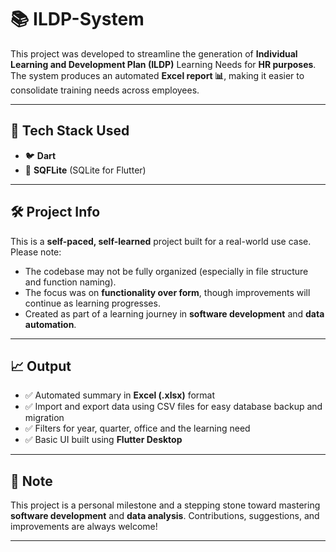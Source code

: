 
# 📚 ILDP-System

This project was developed to streamline the generation of **Individual Learning and Development Plan (ILDP)** Learning Needs for **HR purposes**. The system produces an automated **Excel report 📊**, making it easier to consolidate training needs across employees.

---

## 🚀 Tech Stack Used

- 🐦 **Dart**
- 💾 **SQFLite** (SQLite for Flutter)

---

## 🛠️ Project Info

This is a **self-paced, self-learned** project built for a real-world use case.  
Please note:
- The codebase may not be fully organized (especially in file structure and function naming).
- The focus was on **functionality over form**, though improvements will continue as learning progresses.  
- Created as part of a learning journey in **software development** and **data automation**.

---

## 📈 Output

- ✅ Automated summary in **Excel (.xlsx)** format
- ✅ Import and export data using CSV files for easy database backup and migration
- ✅ Filters for year, quarter, office and the learning need   
- ✅ Basic UI built using **Flutter Desktop**

---

## 📌 Note

This project is a personal milestone and a stepping stone toward mastering **software development** and **data analysis**. Contributions, suggestions, and improvements are always welcome!

---

